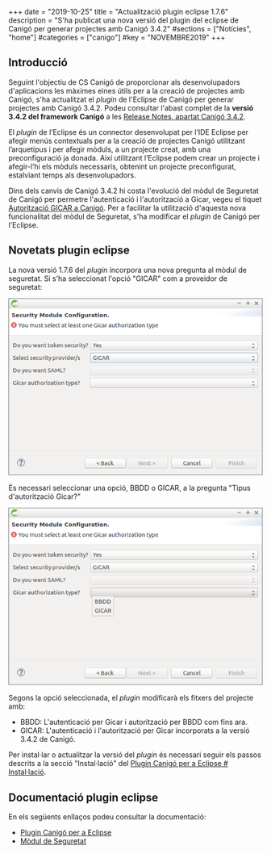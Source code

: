 +++
date        = "2019-10-25"
title       = "Actualització plugin eclipse 1.7.6"
description = "S'ha publicat una nova versió del plugin del eclipse de Canigó per generar projectes amb Canigó 3.4.2"
#sections    = ["Notícies", "home"]
#categories  = ["canigo"]
#key         = "NOVEMBRE2019"
+++

## Introducció

Seguint l'objectiu de CS Canigó de proporcionar als desenvolupadors d'aplicacions les màximes eines útils per a la creació de projectes amb Canigó, s'ha actualitzat el _plugin_ de l'Eclipse de Canigó per generar projectes amb Canigó 3.4.2. Podeu consultar l'abast complet de la **versió 3.4.2 del framework Canigó** a les [Release Notes, apartat Canigó 3.4.2](/drafts/release-notes-canigo-34).

El _plugin_ de l’Eclipse és un connector desenvolupat per l’IDE Eclipse per afegir menús contextuals per a la creació de projectes Canigó utilitzant l’arquetipus i per afegir mòduls, a un projecte creat, amb una preconfiguració ja donada. Així utilitzant l’Eclipse podem crear un projecte i afegir-l’hi els mòduls necessaris, obtenint un projecte preconfigurat, estalviant temps als desenvolupadors.

Dins dels canvis de Canigó 3.4.2 hi costa l'evolució del mòdul de Seguretat de Canigó per permetre l'autenticació i l'autorització a Gicar, vegeu el tiquet [Autorització GICAR a Canigó](https://cstd.ctti.gencat.cat/jiracstd/browse/CAN-2383). Per a facilitar la utilització d'aquesta nova funcionalitat del mòdul de Seguretat, s'ha modificar el _plugin_ de Canigó per l'Eclipse.

## Novetats plugin eclipse

La nova versió 1.7.6 del _plugin_ incorpora una nova pregunta al mòdul de seguretat. Si s'ha seleccionat l'opció "GICAR" com a proveidor de seguretat:

![](/images/news/Security_module_configuration_1_7_6.png)

És necessari seleccionar una opció, BBDD o GICAR, a la pregunta "Tipus d'autorització Gicar?"

![](/images/news/Gicar_athorization_type.png)

Segons la opció seleccionada, el _plugin_ modificarà els fitxers del projecte amb:

* BBDD: L'autenticació per Gicar i autorització per BBDD com fins ara. 
* GICAR: L'autenticació i l'autorització per Gicar incorporats a la versió 3.4.2 de Canigó.

Per instal·lar o actualitzar la versió del _plugin_ és necessari seguir els passos descrits a la secció "Instal·lació" del [Plugin Canigó per a Eclipse # Instal·lació](/canigo-download-related/plugin-canigo/#instal-lació).

## Documentació plugin eclipse

En els següents enllaços podeu consultar la documentació:

* [Plugin Canigó per a Eclipse](/canigo-download-related/plugin-canigo/)
* [Mòdul de Seguretat](/canigo-documentacio-versions-3x-core/modul-seguretat/)
